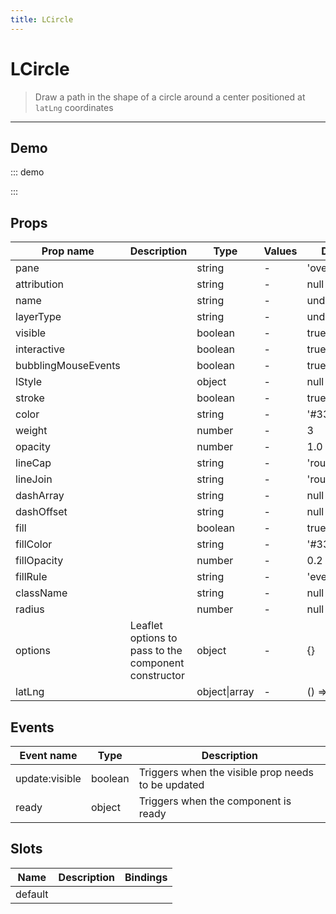 ```yaml
---
title: LCircle
---
```


# LCircle

> Draw a path in the shape of a circle around a center positioned at `latLng` coordinates

---

## Demo

::: demo
<template>
<l-map style="height: 350px" :zoom="zoom" :center="center">
<l-tile-layer :url="url" :attribution="attribution"></l-tile-layer>
<l-circle
      :lat-lng="circle.center"
      :radius="circle.radius"
      :color="circle.color"
    />
</l-map>
</template>

<script>
import {LMap, LTileLayer, LCircle} from 'vue2-leaflet';


export default {
  components: {
    LMap,
    LTileLayer,
    LCircle
  },
  data () {
    return {
      url: 'https://{s}.tile.openstreetmap.org/{z}/{x}/{y}.png',
      attribution:
        '&copy; <a target="_blank" href="http://osm.org/copyright">OpenStreetMap</a> contributors',
      zoom: 8,
      center: [47.313220, -1.319482],
      circle: {
        center: [47.413220, -1.0482],
        radius: 4500,
        color: 'red'
      }
    };
  }
}
</script>

:::

## Props

| Prop name           | Description                                          | Type          | Values | Default       |
| ------------------- | ---------------------------------------------------- | ------------- | ------ | ------------- |
| pane                |                                                      | string        | -      | 'overlayPane' |
| attribution         |                                                      | string        | -      | null          |
| name                |                                                      | string        | -      | undefined     |
| layerType           |                                                      | string        | -      | undefined     |
| visible             |                                                      | boolean       | -      | true          |
| interactive         |                                                      | boolean       | -      | true          |
| bubblingMouseEvents |                                                      | boolean       | -      | true          |
| lStyle              |                                                      | object        | -      | null          |
| stroke              |                                                      | boolean       | -      | true          |
| color               |                                                      | string        | -      | '#3388ff'     |
| weight              |                                                      | number        | -      | 3             |
| opacity             |                                                      | number        | -      | 1.0           |
| lineCap             |                                                      | string        | -      | 'round'       |
| lineJoin            |                                                      | string        | -      | 'round'       |
| dashArray           |                                                      | string        | -      | null          |
| dashOffset          |                                                      | string        | -      | null          |
| fill                |                                                      | boolean       | -      | true          |
| fillColor           |                                                      | string        | -      | '#3388ff'     |
| fillOpacity         |                                                      | number        | -      | 0.2           |
| fillRule            |                                                      | string        | -      | 'evenodd'     |
| className           |                                                      | string        | -      | null          |
| radius              |                                                      | number        | -      | null          |
| options             | Leaflet options to pass to the component constructor | object        | -      | {}            |
| latLng              |                                                      | object\|array | -      | () => [0, 0]  |

## Events

| Event name     | Type    | Description                                        |
| -------------- | ------- | -------------------------------------------------- |
| update:visible | boolean | Triggers when the visible prop needs to be updated |
| ready          | object  | Triggers when the component is ready               |

## Slots

| Name    | Description | Bindings |
| ------- | ----------- | -------- |
| default |             |          |
